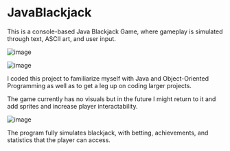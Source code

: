 # JavaBlackjack

This is a console-based Java Blackjack Game, where gameplay is simulated through text, ASCII art,
and user input. 

![image](https://github.com/CasualIntellectual/JavaBlackjack/assets/137366044/51b9a6c5-77f9-4597-a86c-733567b8f54a)

![image](https://github.com/CasualIntellectual/JavaBlackjack/assets/137366044/01be2dda-2bda-4141-b112-37c80ea56d22)


I coded this project to familiarize myself with Java and Object-Oriented Programming as well as to 
get a leg up on coding larger projects.

The game currently has no visuals but in the future I might return to it and add sprites and increase player
interactability.

![image](https://github.com/CasualIntellectual/JavaBlackjack/assets/137366044/79227f89-f10b-4b5f-8c76-273bf31a969d)

The program fully simulates blackjack, with betting, achievements, and statistics that the player can access.



